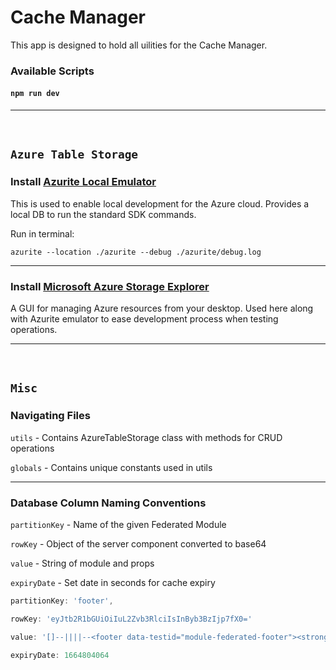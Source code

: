 # Cache Manager

This app is designed to hold all uilities for the Cache Manager.

### Available Scripts

#### `npm run dev`

---

<br>

## `Azure Table Storage`

### Install [Azurite Local Emulator](https://learn.microsoft.com/en-us/azure/storage/common/storage-use-azurite?tabs=visual-studio)

This is used to enable local development for the Azure cloud. Provides a local DB to run the standard SDK commands.

Run in terminal:

    azurite --location ./azurite --debug ./azurite/debug.log

---

### Install [Microsoft Azure Storage Explorer](https://azure.microsoft.com/en-us/products/storage/storage-explorer/#overview)

A GUI for managing Azure resources from your desktop. Used here along with Azurite emulator to ease development process
when testing operations.

---

<br>

## `Misc`

### Navigating Files

`utils` - Contains AzureTableStorage class with methods for CRUD operations

`globals` - Contains unique constants used in utils

---

### Database Column Naming Conventions

`partitionKey` - Name of the given Federated Module

`rowKey` - Object of the server component converted to base64

`value` - String of module and props

`expiryDate` - Set date in seconds for cache expiry

```js
partitionKey: 'footer',

rowKey: 'eyJtb2R1bGUiOiIuL2Zvb3RlciIsInByb3BzIjp7fX0='

value: '[]--||||--<footer data-testid="module-federated-footer"><strong>I AM THE FOOTER</strong>‌children‌<!-- --></footer>--||||--NO STATE'

expiryDate: 1664804064
```
